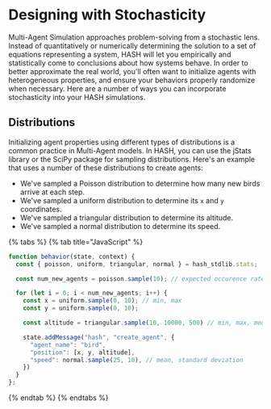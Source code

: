 # Designing with Stochasticity

Multi-Agent Simulation approaches problem-solving from a stochastic lens. Instead of quantitatively or numerically determining the solution to a set of equations representing a system, HASH will let you empirically and statistically come to conclusions about how systems behave. In order to better approximate the real world, you'll often want to initialize agents with heterogeneous properties, and ensure your behaviors properly randomize when necessary. Here are a number of ways you can incorporate stochasticity into your HASH simulations.

## Distributions

Initializing agent properties using different types of distributions is a common practice in Multi-Agent models. In HASH, you can use the jStats library or the SciPy package for sampling distributions. Here's an example that uses a number of these distributions to create agents: 

* We've sampled a Poisson distribution to determine how many new birds arrive at each step.
* We've sampled a uniform distribution to determine its `x` and `y` coordinates.
* We've sampled a triangular distribution to determine its altitude.
* We've sampled a normal distribution to determine its speed.

{% tabs %}
{% tab title="JavaScript" %}
```javascript
function behavior(state, context) {
  const { poisson, uniform, triangular, normal } = hash_stdlib.stats;

  const num_new_agents = poisson.sample(10); // expected occurence rate

  for (let i = 0; i < num_new_agents; i++) {
    const x = uniform.sample(0, 10); // min, max
    const y = uniform.sample(0, 10);

    const altitude = triangular.sample(10, 10000, 500) // min, max, mode

    state.addMessage("hash", "create_agent", {
      "agent_name": "bird",
      "position": [x, y, altitude],
      "speed": normal.sample(25, 10), // mean, standard deviation
    })
  }
};
```
{% endtab %}
{% endtabs %}

